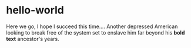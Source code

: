 # hello-world
Here we go, I hope I succeed this time....
Another depressed American looking to break free of the system set to enslave him far beyond his **bold text** ancestor's years.
